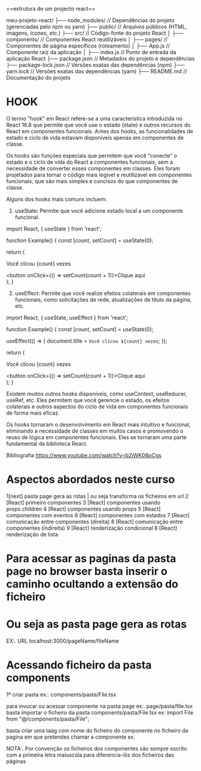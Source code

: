 ==extrutura de um projecto react==

meu-projeto-react/
  ├── node_modules/           // Dependências do projeto (gerenciadas pelo npm ou yarn)
  ├── public/                 // Arquivos públicos (HTML, imagens, ícones, etc.)
  ├── src/                    // Código-fonte do projeto React
  │   ├── components/         // Componentes React reutilizáveis
  │   ├── pages/              // Componentes de página específicos (roteamento)
  │   ├── App.js              // Componente raiz da aplicação
  │   ├── index.js            // Ponto de entrada da aplicação React
  ├── package.json            // Metadados do projeto e dependências
  ├── package-lock.json       // Versões exatas das dependências (npm)
  ├── yarn.lock               // Versões exatas das dependências (yarn)
  ├── README.md               // Documentação do projeto
 
 # HOOK 

 O termo "hook" em React refere-se a uma característica introduzida no React 16.8 que permite que você use o estado (state) e outros recursos do React em componentes funcionais. Antes dos hooks, as funcionalidades de estado e ciclo de vida estavam disponíveis apenas em componentes de classe.

Os hooks são funções especiais que permitem que você "conecte" o estado e o ciclo de vida do React a componentes funcionais, sem a necessidade de converter esses componentes em classes. Eles foram projetados para tornar o código mais legível e reutilizável em componentes funcionais, que são mais simples e concisos do que componentes de classe.

Alguns dos hooks mais comuns incluem:

1. useState: Permite que você adicione estado local a um componente funcional.

import React, { useState } from 'react';

function Example() {
  const [count, setCount] = useState(0);

  return (
    <div>
      <p>Você clicou {count} vezes</p>
      <button onClick={() => setCount(count + 1)}>Clique aqui</button>
    </div>
  );
}


2. useEffect: Permite que você realize efeitos colaterais em componentes funcionais, como solicitações de rede, atualizações de título da página, etc.

import React, { useState, useEffect } from 'react';

function Example() {
  const [count, setCount] = useState(0);

  useEffect(() => {
    document.title = `Você clicou ${count} vezes`;
  });

  return (
    <div>
      <p>Você clicou {count} vezes</p>
      <button onClick={() => setCount(count + 1)}>Clique aqui</button>
    </div>
  );
}


Existem muitos outros hooks disponíveis, como useContext, useReducer, useRef, etc. Eles permitem que você gerencie o estado, os efeitos colaterais e outros aspectos do ciclo de vida em componentes funcionais de forma mais eficaz.

Os hooks tornaram o desenvolvimento em React mais intuitivo e funcional, eliminando a necessidade de classes em muitos casos e promovendo o reuso de lógica em componentes funcionais. Eles se tornaram uma parte fundamental da biblioteca React.

Bibliografia 
https://www.youtube.com/watch?v=b2iWK08pCgs

 # Aspectos abordados neste curso

 1[next] pasta page gera as rotas | ou seja transforma os ficheiros em url 
 2 [React] primeiro componentes
 3 [React]  componentes usando props.children
 4 [React]  componentes usando props
 5 [React]  componentes com eventos 
 6 [React]  componentes com estados
 7 [React]  comunicação entre componentes (direita)
 8 [React]  comunicação entre componentes (indireita)
 9 [React]  renderização condicional 
 8 [React]  renderização de lista  



 # Para acessar as paginas da pasta page no browser  basta inserir o  caminho ocultando a extensão do ficheiro 
 # Ou seja as pasta page gera as rotas
 EX:. URL  localhost:3000/pageName/fileName 

 # Acessando ficheiro da pasta  components

 1º criar pasta ex:. components/pasta/File.tsx
 
 para invocar ou acessar componente na pasta page ex:. page/pasta/file.tsx
 basta importar o ficheiro da pasta components/pasta/File.tsx 
 ex: import File from "@/components/pasta/File"; 

 basta criar uma taag com nome do ficheiro do componente no ficheiro da pagina em que pretendes chamar a componente
 ex. <File />

 NOTA:. Por convenção os ficheiros dos componentes são sempre escrito com a primeira letra maiuscúla 
        para diferencia-lôs dos ficheiros das páginas 


     

